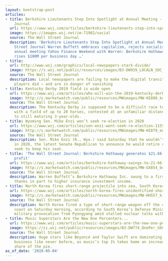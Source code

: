 ```yaml
---
layout: bootstrap-post
articles:
- title: Berkshire Lieutenants Step Into Spotlight at Annual Meeting - The Wall Street
    Journal
  url: https://www.wsj.com/articles/berkshire-lieutenants-step-into-spotlight-at-annual-meeting-11557013261
  image: https://images.wsj.net/im-71982/social
  source: The Wall Street Journal
  description: 'Berkshire Lieutenants Step Into Spotlight at Annual Meeting The Wall
    Street Journal Warren Buffett embraces capitalism, rejects socialism at Berkshire
    annual meeting Yahoo Finance Weekend with Warren: Berkshire Hathaway cash pile
    rises $100M per business day …'
- title: 
  url: http://www.wsj.com/graphics/local-newspapers-stark-divide/
  image: https://s.wsj.net/public/resources/images/B3-DW939_LOCALN_SOC_20190503125246.jpg
  source: The Wall Street Journal
  description: Local newspapers are failing to make the digital transition larger
    players did — and are in danger of vanishing
- title: Kentucky Derby 2019 field is wide open
  url: https://www.wsj.com/articles/who-will-win-the-2019-kentucky-derby-11556970757?mod=searchresults&amp;page=1&amp;pos=1?mod=mktw
  image: http://s.marketwatch.com/public/resources/MWimages/MW-HI880_kderby_MG_20190504165302.jpg
  source: The Wall Street Journal
  description: The Kentucky Derby is supposed to be a difficult race to handicap,
    with a field of up to 20 horses, contested at an unfamiliar distance (1 1/4 miles)
    to still maturing 3-year-olds.
- title: Wyoming Sen. Mike Enzi won’t seek re-election in 2020
  url: https://www.wsj.com/articles/sen-enzi-wont-seek-re-election-11556998174?mod=searchresults&amp;page=1&amp;pos=1?mod=mktw
  image: http://s.marketwatch.com/public/resources/MWimages/MW-HI879_enzi_0_ZG_20190504163433.jpg
  source: The Wall Street Journal
  description: Sen. Mike Enzi (R., Wyo.) said Saturday that he wouldn’t run for re-election
    in 2020, the latest Senate Republican to announce he would retire rather than
    seek to keep his seat.
- title: 'The Wall Street Journal: Berkshire Hathaway generates $21.66 billion first-quarter
    profit'
  url: https://www.wsj.com/articles/berkshire-hathaway-swings-to-21-66-billion-first-quarter-profit-11556973050?mod=searchresults&amp;page=1&amp;pos=1?mod=mktw
  image: http://s.marketwatch.com/public/resources/MWimages/MW-GX854_buffet_ZG_20181105125320.jpg
  source: The Wall Street Journal
  description: Warren Buffett’s Berkshire Hathaway Inc. swung to a first-quarter profit,
    thanks in part to higher insurance investment income.
- title: North Korea fires short-range projectile into sea, South Korea military says
  url: https://www.wsj.com/articles/north-korea-fires-unidentified-short-range-missile-11556933537?mod=hp_lead_pos2
  image: http://s.marketwatch.com/public/resources/MWimages/MW-HH557_kim_20_ZG_20190413125048.jpg
  source: The Wall Street Journal
  description: North Korea fired a type of short-range weapon off the country’s east
    coast on Saturday morning, according to South Korea’s Defense Ministry, the latest
    military provocation from Pyongyang amid stalled nuclear talks with Washington.
- title: Music Superstars Are the New One Percenters...
  url: https://www.wsj.com/articles/music-superstars-are-the-new-one-percenters-11556962200
  image: https://si.wsj.net/public/resources/images/B3-DW774_OnePer_SOC_20190502171855.jpg
  source: The Wall Street Journal
  description: Huge stars like Beyoncé and Taylor Swift are dominating the concert-tour
    business like never before, as music’s top 1% takes home an increasingly large
    share of the pie.
as_of_date: '2019-05-04'
---
```


